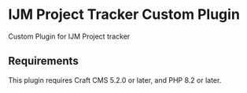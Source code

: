 # IJM Project Tracker Custom Plugin

Custom Plugin for IJM Project tracker

## Requirements

This plugin requires Craft CMS 5.2.0 or later, and PHP 8.2 or later.


